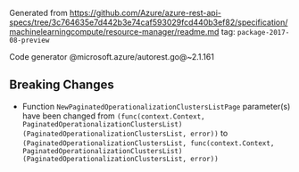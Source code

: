 Generated from https://github.com/Azure/azure-rest-api-specs/tree/3c764635e7d442b3e74caf593029fcd440b3ef82/specification/machinelearningcompute/resource-manager/readme.md tag: `package-2017-08-preview`

Code generator @microsoft.azure/autorest.go@~2.1.161

## Breaking Changes

- Function `NewPaginatedOperationalizationClustersListPage` parameter(s) have been changed from `(func(context.Context, PaginatedOperationalizationClustersList) (PaginatedOperationalizationClustersList, error))` to `(PaginatedOperationalizationClustersList, func(context.Context, PaginatedOperationalizationClustersList) (PaginatedOperationalizationClustersList, error))`
